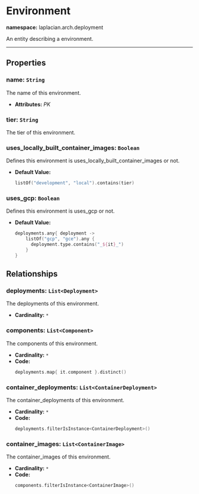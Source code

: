 # **Environment**
**namespace:** laplacian.arch.deployment

An entity describing a environment.



---

## Properties

### name: `String`
The name of this environment.
- **Attributes:** *PK*

### tier: `String`
The tier of this environment.

### uses_locally_built_container_images: `Boolean`
Defines this environment is uses_locally_built_container_images or not.
- **Default Value:**
  ```kotlin
  listOf("development", "local").contains(tier)
  ```

### uses_gcp: `Boolean`
Defines this environment is uses_gcp or not.
- **Default Value:**
  ```kotlin
  deployments.any{ deployment ->
      listOf("gcp", "gce").any {
        deployment.type.contains("_${it}_")
      }
  }
  ```

## Relationships

### deployments: `List<Deployment>`
The deployments of this environment.
- **Cardinality:** `*`

### components: `List<Component>`
The components of this environment.
- **Cardinality:** `*`
- **Code:**
  ```kotlin
  deployments.map{ it.component }.distinct()
  ```

### container_deployments: `List<ContainerDeployment>`
The container_deployments of this environment.
- **Cardinality:** `*`
- **Code:**
  ```kotlin
  deployments.filterIsInstance<ContainerDeployment>()
  ```

### container_images: `List<ContainerImage>`
The container_images of this environment.
- **Cardinality:** `*`
- **Code:**
  ```kotlin
  components.filterIsInstance<ContainerImage>()
  ```